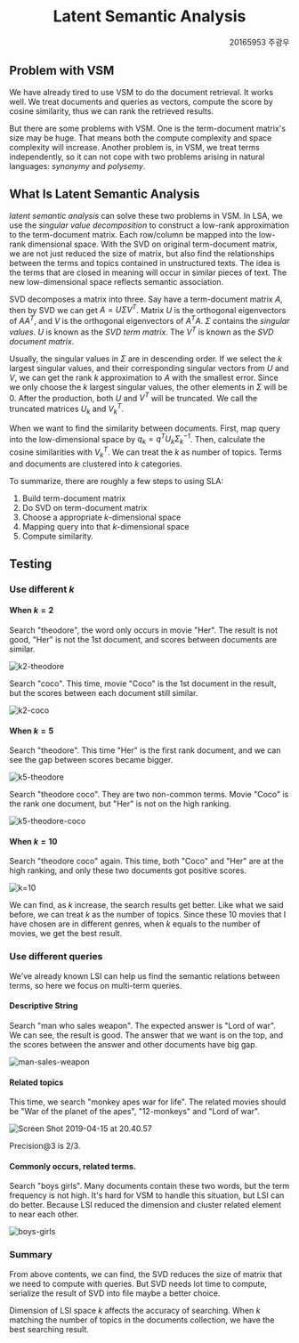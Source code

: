 # <div align="center"> Latent Semantic Analysis </div>
<div align="right">
20165953
주광우
</div>

## Problem with VSM

We have already tired to use VSM to do the document retrieval. It works well. We treat documents and queries as vectors, compute the score by cosine similarity, thus we can rank the retrieved results.

But there are some problems with VSM. One is the term-document matrix's size may be huge. That means both the compute complexity and space complexity will increase. Another problem is, in VSM, we treat terms independently, so it can not cope with two problems arising in natural languages: *synonymy* and *polysemy*.

## What Is Latent Semantic Analysis

*latent semantic analysis* can solve these two problems in VSM. In LSA, we use the *singular value decomposition* to construct a low-rank approximation to the term-document matrix. Each row/column be mapped into the low-rank dimensional space. With the SVD on original term-document matrix, we are not just reduced the size of matrix, but also find the relationships between the terms and topics contained in unstructured texts. The idea is the terms that are closed in meaning will occur in similar pieces of text. The new low-dimensional space reflects semantic association.

SVD decomposes a matrix into three. Say have a term-document matrix $A$, then by SVD we can get $A = U \Sigma V^{T}$. Matrix $U$ is the orthogonal eigenvectors of $AA^{T}$, and $V$ is the orthogonal eigenvectors of $A^{T}A$. $\Sigma$ contains the *singular values*. $U$ is known as the *SVD term matrix*. The $V^{T}$ is known as the *SVD document matrix*.

Usually, the singular values in $\Sigma$ are in descending order. If we select the $k$ largest singular values, and their corresponding singular vectors from $U$ and $V$, we can get the rank $k$ approximation to $A$ with the smallest error. Since we only choose the $k$ largest singular values, the other elements in $\Sigma$ will be 0. After the production, both $U$ and $V^{T}$ will be truncated. We call the truncated matrices $U_{k}$ and $V_{k}^{T}$.

When we want to find the similarity between documents. First, map query into the low-dimensional space by $q_{k} = q^{T} U_{k} \Sigma_{k}^{-1}$. Then, calculate the cosine similarities with $V_{k}^{T}$. We can treat the $k$ as number of topics. Terms and documents are clustered into $k$ categories.

To summarize, there are roughly a few steps to using SLA:
1. Build term-document matrix
2. Do SVD on term-document matrix
3. Choose a appropriate $k$-dimensional space
4. Mapping query into that $k$-dimensional space
5. Compute similarity.

## Testing

### Use different $k$

#### When $k = 2$

Search "theodore", the word only occurs in movie "Her". The result is not good, "Her" is not the 1st document, and scores between documents are similar.

![k2-theodore](media/k2-theodore.png)


Search "coco". This time, movie "Coco" is the 1st document in the result, but the scores between each document still similar.

![k2-coco](media/k2-coco.png)


#### When $k = 5$

Search "theodore". This time "Her" is the first rank document, and we can see the gap between scores became bigger.

![k5-theodore](media/k5-theodore.png)


Search "theodore coco". They are two non-common terms. Movie "Coco" is the rank one document, but "Her" is not on the high ranking.

![k5-theodore-coco](media/k5-theodore-coco.png)


#### When $k = 10$

Search "theodore coco" again. This time, both "Coco" and "Her" are at the high ranking, and only these two documents got positive scores.

![k=10](media/k=10.png)


We can find, as $k$ increase, the search results get better. Like what we said before, we can treat $k$ as the number of topics. Since these 10 movies that I have chosen are in different genres, when $k$ equals to the number of movies, we get the best result.

### Use different queries

We've already known LSI can help us find the semantic relations between terms, so here we focus on multi-term queries.

#### Descriptive String

Search "man who sales weapon". The expected answer is "Lord of war". We can see, the result is good. The answer that we want is on the top, and the scores between the answer and other documents have big gap.

![man-sales-weapon](media/man-sales-weapon.png)


#### Related topics

This time, we search "monkey apes war for life". The related movies should be "War of the planet of the apes", "12-monkeys" and "Lord of war".

![Screen Shot 2019-04-15 at 20.40.57](media/Screen%20Shot%202019-04-15%20at%2020.40.57.png)


Precision@3 is $2/3$.

#### Commonly occurs, related terms.

Search "boys girls". Many documents contain these two words, but the term frequency is not high. It's hard for VSM to handle this situation, but LSI can do better. Because LSI reduced the dimension and cluster related element to near each other.

![boys-girls](media/boys-girls.png)


### Summary

From above contents, we can find, the SVD reduces the size of matrix that we need to compute with queries. But SVD needs lot time to compute, serialize the result of SVD into file maybe a better choice.

Dimension of LSI space $k$ affects the accuracy of searching. When $k$ matching the number of topics in the documents collection, we have the best searching result.